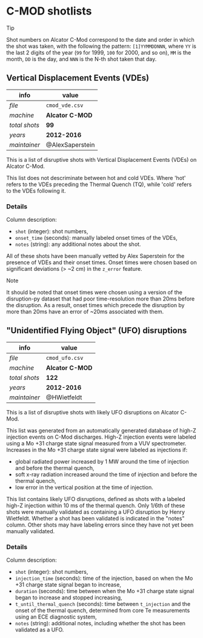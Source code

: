 
# C-MOD shotlists

> [!TIP]
> Shot numbers on Alcator C-Mod correspond to the date and order in which the shot was taken, with the following the pattern: `[1]YYMMDDNNN`, where `YY` is the last 2 digits of the year (`99` for 1999, `100` for 2000, and so on), `MM` is the month, `DD` is the day, and `NNN` is the N-th shot taken that day.

## Vertical Displacement Events (VDEs)

info|value
-|-
_file_ | `cmod_vde.csv`
_machine_ | **Alcator C-MOD**
_total shots_ | **99**
_years_ | **2012-2016**
_maintainer_ | @AlexSaperstein

This is a list of disruptive shots with Vertical Displacement Events (VDEs) on Alcator C-Mod.

This list does not descriminate between hot and cold VDEs.
Where 'hot' refers to the VDEs preceding the Thermal Quench (TQ), while 'cold' refers to the VDEs following it.

### Details

Column description:
- `shot` (integer): shot numbers,
- `onset_time` (seconds): manually labeled onset times of the VDEs,
- `notes` (string): any additional notes about the shot.

All of these shots have been manually vetted by Alex Saperstein for the presence of VDEs and their onset times.
Onset times were chosen based on significant deviations (> ~2 cm) in the `z_error` feature.

> [!NOTE]
> It should be noted that onset times were chosen using a version of the disruption-py dataset that had poor time-resolution more than 20ms before the disruption.
> As a result, onset times which precede the disruption by more than 20ms have an error of ~20ms associated with them.

## "Unidentified Flying Object" (UFO) disruptions

info|value
-|-
_file_ | `cmod_ufo.csv`
_machine_ | **Alcator C-MOD**
_total shots_ | **122**
_years_ | **2012-2016**
_maintainer_ | @HWietfeldt

This is a list of disruptive shots with likely UFO disruptions on Alcator C-Mod.

This list was generated from an automatically generated database of high-Z injection events on C-Mod discharges.
High-Z injection events were labeled using a Mo +31 charge state signal measured from a VUV spectrometer.
Increases in the Mo +31 charge state signal were labeled as injections if:
- global radiated power increased by 1 MW around the time of injection and before the thermal quench,
- soft x-ray radiation increased around the time of injection and before the thermal quench,
- low error in the vertical position at the time of injection.

This list contains likely UFO disruptions, defined as shots with a labeled high-Z injection within 10 ms of the thermal quench.
Only 1/6th of these shots were manually validated as containing a UFO disruption by Henry Wietfeldt.
Whether a shot has been validated is indicated in the "notes" column.
Other shots may have labeling errors since they have not yet been manually validated.

### Details

Column description:
- `shot` (integer): shot numbers,
- `injection_time` (seconds): time of the injection, based on when the Mo +31 charge state signal began to increase,
- `duration` (seconds): time between when the Mo +31 charge state signal began to increase and stopped increasing,
- `t_until_thermal_quench` (seconds): time between `t_injection` and the onset of the thermal quench, determined from core Te measurements using an ECE diagnostic system,
- `notes` (string): additional notes, including whether the shot has been validated as a UFO.
